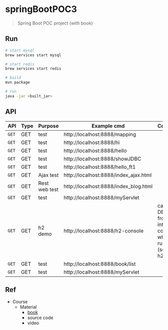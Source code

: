# springBootPOC3
> Spring Boot POC project (with book)

## Run
```bash
# start mysql
brew services start mysql

# start redis
brew services start redis

# build
mvn package

# run
java -jar <built_jar>
```

## API

| API | Type | Purpose | Example cmd | Comment|
| ----- | -------- | ---- | ----- | ---- |
| `GET` | GET | test | http://localhost:8888/mapping ||
| `GET` | GET | test | http://localhost:8888/hi ||
| `GET` | GET | test | http://localhost:8888/hello ||
| `GET` | GET | test | http://localhost:8888/showJDBC ||
| `GET` | GET | test | http://localhost:8888/hello_ft1 ||
| `GET` | GET | Ajax test | http://localhost:8888/index_ajax.html ||
| `GET` | GET | Rest web test | http://localhost:8888/index_blog.html ||
| `GET` | GET | test | http://localhost:8888/myServlet ||
| `GET` | GET | h2 demo | http://localhost:8888/h2-console |can get DB url from intellJ console when app runs (search h2)|
| `GET` | GET | test | http://localhost:8888/book/list ||
| `GET` | GET | test | http://localhost:8888/myServlet ||

## Ref

- Course
	- Material
		- [book](https://www.tenlong.com.tw/products/9787302528197?list_name=srh&fbclid=IwAR0AtIH5_D2RdOTcvsv7qH2bwKJpZBMmU-OkplnAMko5O5kzccBfgZf_-oU)
		- source code
		- video